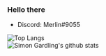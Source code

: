 ### Hello there

- Discord: Merlin#9055

![Top Langs](https://github-readme-stats.vercel.app/api/top-langs/?username=merlinlcb&langs_count=10&hide_title=true&layout=compact&theme=dracula)
<br>
![Simon Gardling's github stats](https://github-readme-stats.vercel.app/api?username=merlinlcb&card_width=290px&hide_border=true&hide_title=true&show_icons=true&count_private=true&theme=dracula)
